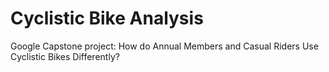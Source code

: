 # Cyclistic Bike Analysis
Google Capstone project: How do Annual Members and Casual Riders Use Cyclistic Bikes Differently?
